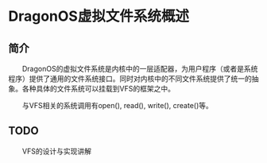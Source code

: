 # DragonOS虚拟文件系统概述

## 简介

&emsp;&emsp;DragonOS的虚拟文件系统是内核中的一层适配器，为用户程序（或者是系统程序）提供了通用的文件系统接口。同时对内核中的不同文件系统提供了统一的抽象。各种具体的文件系统可以挂载到VFS的框架之中。

&emsp;&emsp;与VFS相关的系统调用有open(), read(), write(), create()等。

## **TODO**

&emsp;&emsp;VFS的设计与实现讲解